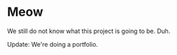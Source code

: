 Meow
==========

We still do not know what this project is going to be. Duh.

Update: We're doing a portfolio.